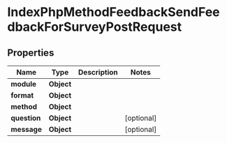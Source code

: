 

# IndexPhpMethodFeedbackSendFeedbackForSurveyPostRequest


## Properties

| Name | Type | Description | Notes |
|------------ | ------------- | ------------- | -------------|
|**module** | **Object** |  |  |
|**format** | **Object** |  |  |
|**method** | **Object** |  |  |
|**question** | **Object** |  |  [optional] |
|**message** | **Object** |  |  [optional] |



